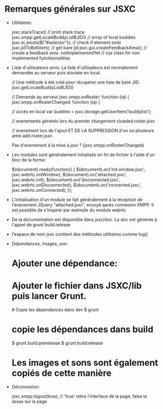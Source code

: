 # Remarques générales sur JSXC

* Utilitaires:


    jsxc.stackTrace() // print stack trace
    jsxc.xmpp.getLocaleBuddyListBJID() // array of local buddies
    jsxc.el_exists($("#selector")); // check if element exist
    jsxc.jidToBid(item); // get bare jid
    jsxc.gui.createFeedbackArea(); // create a feedback area
    .notImplementedYet // css class for non implemented functionnalities 

* Liste d'utilisateurs amis. La liste d'utilisateurs est normalement demandée au serveur puis stockée en local.

    
    // Une méthode à été créé pour récupérer une liste de bare JID
     jsxc.getLocaleBuddyListBJID()
    
    // Demande au serveur
    jsxc.xmpp.onRoster: function (iq) {
    jsxc.xmpp.onRosterChanged: function (iq) {
    
    // accès en local
    var buddies = jsxc.storage.getUserItem('buddylist');
    
    // evenements générés lors du premier chargement
    cloaded.roster.jsxc
    
    // evenement lors de l'ajout ET DE LA SUPPRESSION d'un ou plusieurs amis
    add.roster.jsxc
    
    Pas d'evenement à la mise à jour ? (jsxc.xmpp.onRosterChanged)
    


* Les modules sont généralement initialisés en fin de fichier à l'aide d'un bloc de la forme:


    $(document).ready(function() {
        $(document).on('init.window.jsxc', jsxc.webrtc.initWindow);
        $(document).on('attached.jsxc', jsxc.webrtc.init);
        $(document).on('disconnected.jsxc', jsxc.webrtc.onDisconnected);
        $(document).on('connected.jsxc', jsxc.webrtc.onConnected);
    });

* L'initialisation d'un module se fait généralement à la réception de l'evenement JQuery "attached.jsxc", envoyé après connexion XMPP.
Il est possible de s'inspirer par exemple du module webrtc

* De la documentation est disponible dans jsxc/doc. La doc est générée
à l'appel de grunt build:release

* l'espace de nom jsxc contient des méthodes utilitaires comme log()

* Dépendances, images, son:


    # Ajouter une dépendance:
    # Ajouter le fichier dans JSXC/lib puis lancer Grunt.

    # Copie les dépendances dans dev
    $ grunt

    # copie les dépendances dans build
    $ grunt build:prerelease
    $ grunt build:release

    # Les images et sons sont également copiés de cette manière

* Déconnexion:


    jsxc.xmpp.logout(true); // 'true' retire l'interface de la page, false la laisse sur la page


